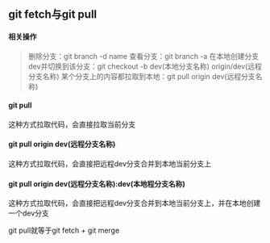 ## git fetch与git pull

#### 相关操作
> 删除分支：git branch -d name
> 查看分支：git branch -a
> 在本地创建分支dev并切换到该分支：git checkout -b dev(本地分支名称) origin/dev(远程分支名称)
> 某个分支上的内容都拉取到本地：git pull origin dev(远程分支名称)

#### git pull
这种方式拉取代码，会直接拉取当前分支

#### git pull origin dev(远程分支名称)
这种方式拉取代码，会直接把远程dev分支合并到本地当前分支上

#### git pull origin dev(远程分支名称):dev(本地程分支名称)
这种方式拉取代码，会直接把远程dev分支合并到本地当前分支上，并在本地创建一个dev分支

git pull就等于git fetch + git merge